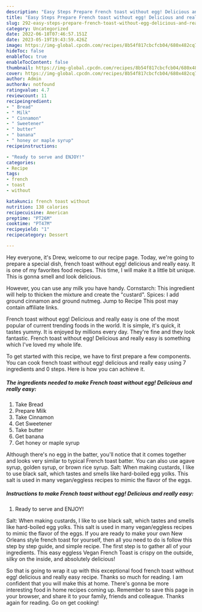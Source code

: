```yaml
---
description: "Easy Steps Prepare French toast without egg! Delicious and really easy the Very Delicious}"
title: "Easy Steps Prepare French toast without egg! Delicious and really easy the Very Delicious}"
slug: 292-easy-steps-prepare-french-toast-without-egg-delicious-and-really-easy-the-very-delicious
category: Uncategorized
date: 2022-06-18T07:46:57.151Z
date: 2023-05-19T19:43:59.426Z
image: https://img-global.cpcdn.com/recipes/8b54f817cbcfcb04/680x482cq70/french-toast-without-egg-delicious-and-really-easy-recipe-main-photo.jpg
hideToc: false
enableToc: true
enableTocContent: false
thumbnail: https://img-global.cpcdn.com/recipes/8b54f817cbcfcb04/680x482cq70/french-toast-without-egg-delicious-and-really-easy-recipe-main-photo.jpg
cover: https://img-global.cpcdn.com/recipes/8b54f817cbcfcb04/680x482cq70/french-toast-without-egg-delicious-and-really-easy-recipe-main-photo.jpg
author: Admin
authorAv: notfound
ratingvalue: 4.7
reviewcount: 11
recipeingredient:
- " Bread"
- " Milk"
- " Cinnamon"
- " Sweetener"
- " butter"
- " banana"
- " honey or maple syrup"
recipeinstructions:

- "Ready to serve and ENJOY!"
categories:
- Recipe
tags:
- french
- toast
- without

katakunci: french toast without 
nutrition: 138 calories
recipecuisine: American
preptime: "PT26M"
cooktime: "PT47M"
recipeyield: "1"
recipecategory: Dessert

---
```



Hey everyone, it's Drew, welcome to our recipe page. Today, we're going to prepare a special dish, french toast without egg! delicious and really easy. It is one of my favorites food recipes. This time, I will make it a little bit unique. This is gonna smell and look delicious.

However, you can use any milk you have handy. Cornstarch: This ingredient will help to thicken the mixture and create the &#34;custard&#34;. Spices: I add ground cinnamon and ground nutmeg. Jump to Recipe This post may contain affiliate links.

French toast without egg! Delicious and really easy is one of the most popular of current trending foods in the world. It is simple, it's quick, it tastes yummy. It is enjoyed by millions every day. They're fine and they look fantastic. French toast without egg! Delicious and really easy is something which I've loved my whole life.


To get started with this recipe, we have to first prepare a few components. You can cook french toast without egg! delicious and really easy using 7 ingredients and 0 steps. Here is how you can achieve it.

<!--inarticleads1-->

##### The ingredients needed to make French toast without egg! Delicious and really easy:

1. Take  Bread
1. Prepare  Milk
1. Take  Cinnamon
1. Get  Sweetener
1. Take  butter
1. Get  banana
1. Get  honey or maple syrup


Although there&#39;s no egg in the batter, you&#39;ll notice that it comes together and looks very similar to typical French toast batter. You can also use agave syrup, golden syrup, or brown rice syrup. Salt: When making custards, I like to use black salt, which tastes and smells like hard-boiled egg yolks. This salt is used in many vegan/eggless recipes to mimic the flavor of the eggs. 

<!--inarticleads2-->

##### Instructions to make French toast without egg! Delicious and really easy:


1. Ready to serve and ENJOY!

Salt: When making custards, I like to use black salt, which tastes and smells like hard-boiled egg yolks. This salt is used in many vegan/eggless recipes to mimic the flavor of the eggs. If you are ready to make your own New Orleans style french toast for yourself, then all you need to do is follow this step by step guide, and simple recipe. The first step is to gather all of your ingredients. This easy eggless Vegan French Toast is crispy on the outside, silky on the inside, and absolutely delicious! 

So that is going to wrap it up with this exceptional food french toast without egg! delicious and really easy recipe. Thanks so much for reading. I am confident that you will make this at home. There's gonna be more interesting food in home recipes coming up. Remember to save this page in your browser, and share it to your family, friends and colleague. Thanks again for reading. Go on get cooking!
